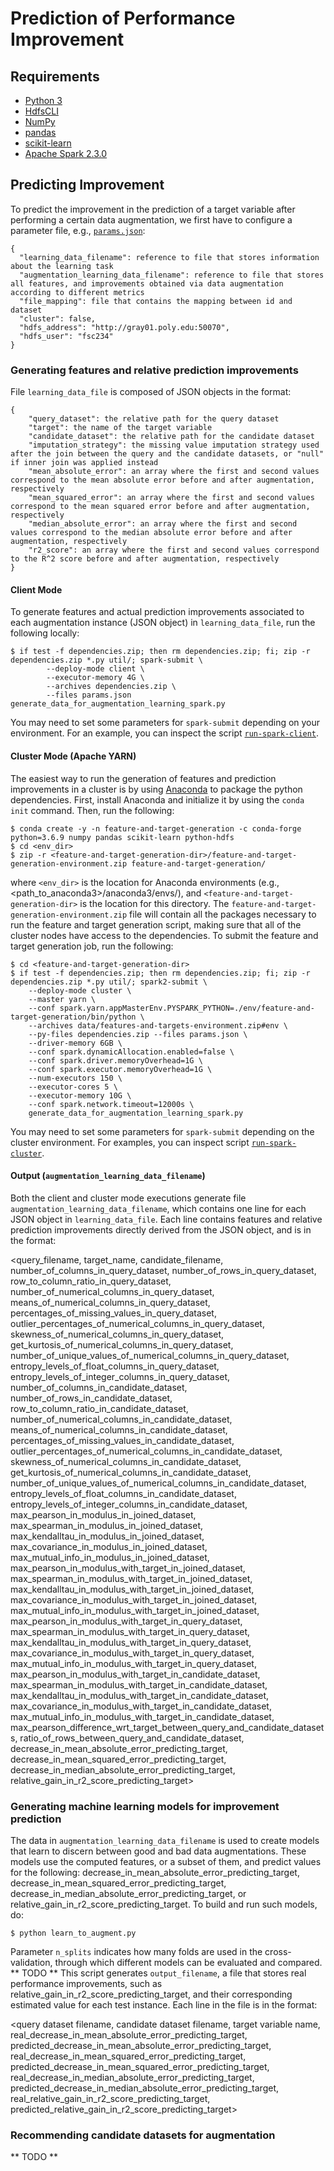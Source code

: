 # Prediction of Performance Improvement

## Requirements

* [Python 3](https://www.python.org/)
* [HdfsCLI](https://hdfscli.readthedocs.io/en/latest/)
* [NumPy](https://numpy.org/)
* [pandas](https://pandas.pydata.org/)
* [scikit-learn](https://scikit-learn.org/stable/)
* [Apache Spark 2.3.0](https://spark.apache.org/)


## Predicting Improvement

To predict the improvement in the prediction of a target variable after performing a certain data augmentation, we first have to configure a parameter file, e.g., [`params.json`](params.json):

```
{
  "learning_data_filename": reference to file that stores information about the learning task
  "augmentation_learning_data_filename": reference to file that stores all features, and improvements obtained via data augmentation according to different metrics 
  "file_mapping": file that contains the mapping between id and dataset
  "cluster": false,
  "hdfs_address": "http://gray01.poly.edu:50070",
  "hdfs_user": "fsc234"
}
```

### Generating features and relative prediction improvements

File `learning_data_file` is composed of JSON objects in the format:

```
{
    "query_dataset": the relative path for the query dataset
    "target": the name of the target variable
    "candidate_dataset": the relative path for the candidate dataset
    "imputation_strategy": the missing value imputation strategy used after the join between the query and the candidate datasets, or "null" if inner join was applied instead
    "mean_absolute_error": an array where the first and second values correspond to the mean absolute error before and after augmentation, respectively
    "mean_squared_error": an array where the first and second values correspond to the mean squared error before and after augmentation, respectively
    "median_absolute_error": an array where the first and second values correspond to the median absolute error before and after augmentation, respectively
    "r2_score": an array where the first and second values correspond to the R^2 score before and after augmentation, respectively
}
```

#### Client Mode

To generate features and actual prediction improvements associated to each augmentation instance (JSON object) in `learning_data_file`, run the following locally:

    $ if test -f dependencies.zip; then rm dependencies.zip; fi; zip -r dependencies.zip *.py util/; spark-submit \
			--deploy-mode client \
			--executor-memory 4G \
			--archives dependencies.zip \
			--files params.json generate_data_for_augmentation_learning_spark.py

You may need to set some parameters for `spark-submit` depending on your environment. For an example, you can inspect the script [`run-spark-client`](run-spark-client).

#### Cluster Mode (Apache YARN)

The easiest way to run the generation of features and prediction improvements in a cluster is by using [Anaconda](https://www.anaconda.com/) to package the python dependencies. First,
install Anaconda and initialize it by using the `conda init` command. Then, run the following:

    $ conda create -y -n feature-and-target-generation -c conda-forge python=3.6.9 numpy pandas scikit-learn python-hdfs 
    $ cd <env_dir>
    $ zip -r <feature-and-target-generation-dir>/feature-and-target-generation-environment.zip feature-and-target-generation/

where `<env_dir>` is the location for Anaconda environments (e.g., <path_to_anaconda3>/anaconda3/envs/), and `<feature-and-target-generation-dir>` is the location for this directory. The
`feature-and-target-generation-environment.zip` file will contain all the packages necessary to run the feature and target generation script, making sure that all of the cluster nodes have
access to the dependencies. To submit the feature and target generation job, run the following:

    $ cd <feature-and-target-generation-dir>
    $ if test -f dependencies.zip; then rm dependencies.zip; fi; zip -r dependencies.zip *.py util/; spark2-submit \
		--deploy-mode cluster \
		--master yarn \
		--conf spark.yarn.appMasterEnv.PYSPARK_PYTHON=./env/feature-and-target-generation/bin/python \
		--archives data/features-and-targets-environment.zip#env \
		--py-files dependencies.zip --files params.json \
		--driver-memory 6GB \
		--conf spark.dynamicAllocation.enabled=false \
		--conf spark.driver.memoryOverhead=1G \
		--conf spark.executor.memoryOverhead=1G \
		--num-executors 150 \
		--executor-cores 5 \
		--executor-memory 10G \
		--conf spark.network.timeout=12000s \
		generate_data_for_augmentation_learning_spark.py
		
You may need to set some parameters for `spark-submit` depending on the cluster environment. For examples, you can inspect script [`run-spark-cluster`](run-cluster).

#### Output (`augmentation_learning_data_filename`) 

Both the client and cluster mode executions generate file `augmentation_learning_data_filename`, which contains one line for each JSON object in `learning_data_file`. Each line contains features and relative
prediction improvements directly derived from the JSON object, and is in the format:

<query_filename, target_name, candidate_filename, number_of_columns_in_query_dataset, number_of_rows_in_query_dataset, row_to_column_ratio_in_query_dataset, number_of_numerical_columns_in_query_dataset,
means_of_numerical_columns_in_query_dataset, percentages_of_missing_values_in_query_dataset, outlier_percentages_of_numerical_columns_in_query_dataset, skewness_of_numerical_columns_in_query_dataset,
get_kurtosis_of_numerical_columns_in_query_dataset, number_of_unique_values_of_numerical_columns_in_query_dataset, entropy_levels_of_float_columns_in_query_dataset, entropy_levels_of_integer_columns_in_query_dataset,
number_of_columns_in_candidate_dataset, number_of_rows_in_candidate_dataset, row_to_column_ratio_in_candidate_dataset, number_of_numerical_columns_in_candidate_dataset, means_of_numerical_columns_in_candidate_dataset,
percentages_of_missing_values_in_candidate_dataset, outlier_percentages_of_numerical_columns_in_candidate_dataset, skewness_of_numerical_columns_in_candidate_dataset, get_kurtosis_of_numerical_columns_in_candidate_dataset,
number_of_unique_values_of_numerical_columns_in_candidate_dataset, entropy_levels_of_float_columns_in_candidate_dataset, entropy_levels_of_integer_columns_in_candidate_dataset,
max_pearson_in_modulus_in_joined_dataset, max_spearman_in_modulus_in_joined_dataset, max_kendalltau_in_modulus_in_joined_dataset, max_covariance_in_modulus_in_joined_dataset, max_mutual_info_in_modulus_in_joined_dataset,
max_pearson_in_modulus_with_target_in_joined_dataset, max_spearman_in_modulus_with_target_in_joined_dataset, max_kendalltau_in_modulus_with_target_in_joined_dataset, max_covariance_in_modulus_with_target_in_joined_dataset,
max_mutual_info_in_modulus_with_target_in_joined_dataset, max_pearson_in_modulus_with_target_in_query_dataset, max_spearman_in_modulus_with_target_in_query_dataset, max_kendalltau_in_modulus_with_target_in_query_dataset,
max_covariance_in_modulus_with_target_in_query_dataset, max_mutual_info_in_modulus_with_target_in_query_dataset, max_pearson_in_modulus_with_target_in_candidate_dataset, max_spearman_in_modulus_with_target_in_candidate_dataset,
max_kendalltau_in_modulus_with_target_in_candidate_dataset, max_covariance_in_modulus_with_target_in_candidate_dataset, max_mutual_info_in_modulus_with_target_in_candidate_dataset,
max_pearson_difference_wrt_target_between_query_and_candidate_datasets, ratio_of_rows_between_query_and_candidate_dataset, decrease_in_mean_absolute_error_predicting_target, decrease_in_mean_squared_error_predicting_target,
decrease_in_median_absolute_error_predicting_target, relative_gain_in_r2_score_predicting_target>


### Generating machine learning models for improvement prediction

The data in `augmentation_learning_data_filename` is used to create models that learn to discern between good and bad data augmentations. These models use the computed
features, or a subset of them, and predict values for the following: decrease_in_mean_absolute_error_predicting_target, decrease_in_mean_squared_error_predicting_target,
decrease_in_median_absolute_error_predicting_target, or relative_gain_in_r2_score_predicting_target. To build and run such models, do:

    $ python learn_to_augment.py

Parameter `n_splits` indicates how many folds are used in the cross-validation, through which different models can be evaluated and compared. ** TODO **
This script generates `output_filename`, a file that stores real performance improvements, such as relative_gain_in_r2_score_predicting_target, and their corresponding estimated
value for each test instance. Each line in the file is in the format: 

<query dataset filename, candidate dataset filename, target variable name, real_decrease_in_mean_absolute_error_predicting_target, predicted_decrease_in_mean_absolute_error_predicting_target,
real_decrease_in_mean_squared_error_predicting_target, predicted_decrease_in_mean_squared_error_predicting_target, real_decrease_in_median_absolute_error_predicting_target,
predicted_decrease_in_median_absolute_error_predicting_target, real_relative_gain_in_r2_score_predicting_target, predicted_relative_gain_in_r2_score_predicting_target>

### Recommending candidate datasets for augmentation

** TODO **

